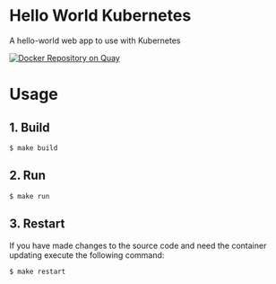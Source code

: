 # Hello World Kubernetes

A hello-world web app to use with Kubernetes

[![Docker Repository on Quay](https://quay.io/repository/swade1987/hello-world/status "Docker Repository on Quay")](https://quay.io/repository/swade1987/hello-world)

# Usage

## 1. Build
```
$ make build
```

## 2. Run
```
$ make run
```

## 3. Restart

If you have made changes to the source code and need the container updating execute the following command:

```
$ make restart
```
